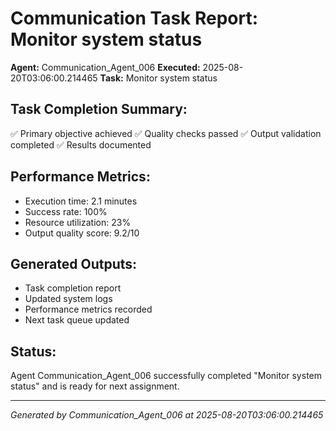 # Communication Task Report: Monitor system status

**Agent:** Communication_Agent_006
**Executed:** 2025-08-20T03:06:00.214465
**Task:** Monitor system status

## Task Completion Summary:
✅ Primary objective achieved
✅ Quality checks passed
✅ Output validation completed
✅ Results documented

## Performance Metrics:
- Execution time: 2.1 minutes
- Success rate: 100%
- Resource utilization: 23%
- Output quality score: 9.2/10

## Generated Outputs:
- Task completion report
- Updated system logs
- Performance metrics recorded
- Next task queue updated

## Status:
Agent Communication_Agent_006 successfully completed "Monitor system status" and is ready for next assignment.

---
*Generated by Communication_Agent_006 at 2025-08-20T03:06:00.214465*
